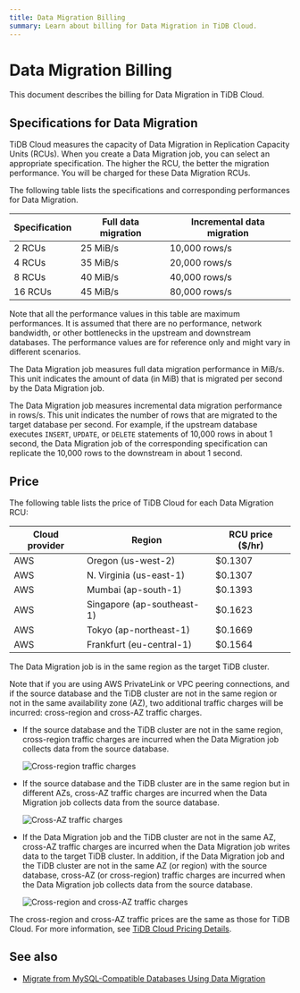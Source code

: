 ```yaml
---
title: Data Migration Billing
summary: Learn about billing for Data Migration in TiDB Cloud.
---
```


# Data Migration Billing

This document describes the billing for Data Migration in TiDB Cloud.

## Specifications for Data Migration

TiDB Cloud measures the capacity of Data Migration in Replication Capacity Units (RCUs). When you create a Data Migration job, you can select an appropriate specification. The higher the RCU, the better the migration performance. You will be charged for these Data Migration RCUs.

The following table lists the specifications and corresponding performances for Data Migration.

| Specification | Full data migration | Incremental data migration |
|---------------|---------------------|----------------------------|
| 2 RCUs  | 25 MiB/s | 10,000 rows/s|
| 4 RCUs  | 35 MiB/s | 20,000 rows/s|
| 8 RCUs  | 40 MiB/s | 40,000 rows/s|
| 16 RCUs | 45 MiB/s | 80,000 rows/s|

Note that all the performance values in this table are maximum performances. It is assumed that there are no performance, network bandwidth, or other bottlenecks in the upstream and downstream databases. The performance values are for reference only and might vary in different scenarios.

The Data Migration job measures full data migration performance in MiB/s. This unit indicates the amount of data (in MiB) that is migrated per second by the Data Migration job.

The Data Migration job measures incremental data migration performance in rows/s. This unit indicates the number of rows that are migrated to the target database per second. For example, if the upstream database executes `INSERT`, `UPDATE`, or `DELETE` statements of 10,000 rows in about 1 second, the Data Migration job of the corresponding specification can replicate the 10,000 rows to the downstream in about 1 second.

## Price

The following table lists the price of TiDB Cloud for each Data Migration RCU:

| Cloud provider | Region                      | RCU price ($/hr) |
|----------------|-----------------------------|------------------|
| AWS            | Oregon (us-west-2)          |          $0.1307 |
| AWS            | N. Virginia (us-east-1)     |          $0.1307 |
| AWS            | Mumbai (ap-south-1)         |          $0.1393 |
| AWS            | Singapore (ap-southeast-1)  |          $0.1623 |
| AWS            | Tokyo (ap-northeast-1)      |          $0.1669 |
| AWS            | Frankfurt (eu-central-1)    |          $0.1564 |

The Data Migration job is in the same region as the target TiDB cluster.

Note that if you are using AWS PrivateLink or VPC peering connections, and if the source database and the TiDB cluster are not in the same region or not in the same availability zone (AZ), two additional traffic charges will be incurred: cross-region and cross-AZ traffic charges.

- If the source database and the TiDB cluster are not in the same region, cross-region traffic charges are incurred when the Data Migration job collects data from the source database.

    ![Cross-region traffic charges](https://download.pingcap.com/images/docs/tidb-cloud/dm-billing-cross-region-fees.png)

- If the source database and the TiDB cluster are in the same region but in different AZs, cross-AZ traffic charges are incurred when the Data Migration job collects data from the source database.

    ![Cross-AZ traffic charges](https://download.pingcap.com/images/docs/tidb-cloud/dm-billing-cross-az-fees.png)

- If the Data Migration job and the TiDB cluster are not in the same AZ, cross-AZ traffic charges are incurred when the Data Migration job writes data to the target TiDB cluster. In addition, if the Data Migration job and the TiDB cluster are not in the same AZ (or region) with the source database, cross-AZ (or cross-region) traffic charges are incurred when the Data Migration job collects data from the source database.

    ![Cross-region and cross-AZ traffic charges](https://download.pingcap.com/images/docs/tidb-cloud/dm-billing-cross-region-and-az-fees.png)

The cross-region and cross-AZ traffic prices are the same as those for TiDB Cloud. For more information, see [TiDB Cloud Pricing Details](https://en.pingcap.com/tidb-cloud-pricing-details/).

## See also

- [Migrate from MySQL-Compatible Databases Using Data Migration](/tidb-cloud/migrate-from-mysql-using-data-migration.md)
